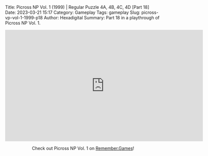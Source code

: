 Title: Picross NP Vol. 1 (1999) | Regular Puzzle 4A, 4B, 4C, 4D [Part 18]
Date: 2023-03-21 15:17
Category: Gameplay
Tags: gameplay
Slug: picross-vp-vol-1-1999-p18
Author: Hexadigital
Summary: Part 18 in a playthrough of Picross NP Vol. 1.

<center><iframe src="https://www.youtube.com/embed/ChRRDtaWrTA?feature=oembed" allow="accelerometer; autoplay; encrypted-media; gyroscope; picture-in-picture" width="640" height="360" frameborder="0"></iframe>

Check out Picross NP Vol. 1 on [Remember.Games](https://remember.games/game/6791/picross-np-vol-1/)!</center>